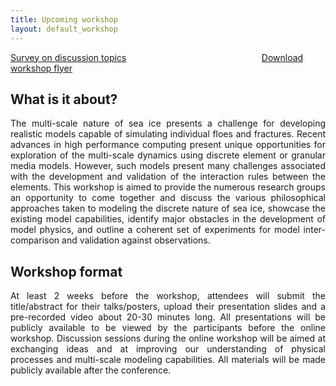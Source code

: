 ```yaml
---
title: Upcoming workshop
layout: default_workshop
---
```



<a href="https://qfreeaccountssjc1.az1.qualtrics.com/jfe/form/SV_5uLNi6Vbl5kIHum">Survey on discussion topics</a>   <span>&nbsp;&nbsp;&nbsp;&nbsp;&nbsp;&nbsp;&nbsp;&nbsp;</span>   <span>&nbsp;&nbsp;&nbsp;&nbsp;&nbsp;&nbsp;&nbsp;&nbsp;</span> <span>&nbsp;&nbsp;&nbsp;&nbsp;&nbsp;&nbsp;&nbsp;&nbsp;</span>  <span>&nbsp;&nbsp;&nbsp;&nbsp;&nbsp;&nbsp;&nbsp;&nbsp;</span> <span>&nbsp;&nbsp;&nbsp;&nbsp;&nbsp;&nbsp;&nbsp;&nbsp;</span> <span>&nbsp;&nbsp;&nbsp;&nbsp;&nbsp;&nbsp;&nbsp;&nbsp;</span> <a href="https://github.com/SPIce-Team/spice-team.github.io/raw/master/files/Workshop_Flyer.pdf">Download workshop flyer</a>

## What is it about? 
<p align="justify">
The multi-scale nature of sea ice presents a challenge for developing realistic  models  capable  of  simulating  individual  floes  and  fractures.  Recent  advances in  high  performance  computing  present  unique  opportunities  for  exploration  of  the multi-scale dynamics using discrete element or granular media models. However, such models  present  many  challenges  associated  with  the  development  and  validation  of the  interaction  rules  between  the  elements.  This  workshop  is  aimed  to  provide  the numerous  research  groups  an  opportunity  to  come  together  and  discuss  the  various philosophical  approaches  taken  to  modeling  the  discrete  nature  of  sea  ice,  showcase the  existing  model  capabilities,  identify  major  obstacles  in  the  development  of  model physics,  and  outline  a  coherent  set  of  experiments  for  model  inter-comparison  and validation against observations.
  </p>

## Workshop  format 
<p align="justify">
At  least  2 weeks  before  the  workshop,  attendees  will  submit  the title/abstract for their talks/posters, upload their presentation slides and a pre-recorded video  about  20-30  minutes  long.  All  presentations  will  be  publicly  available  to  be viewed by the participants before the online workshop. Discussion sessions during the online workshop will be aimed at exchanging ideas and at improving our understanding of physical processes and multi-scale modeling capabilities. All materials will be made publicly available after the conference.
  </p>

